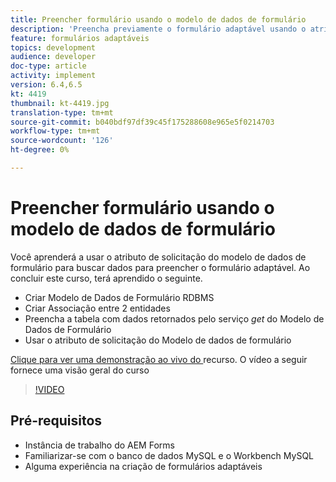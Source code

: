 ```yaml
---
title: Preencher formulário usando o modelo de dados de formulário
description: 'Preencha previamente o formulário adaptável usando o atributo de solicitação do modelo de dados de formulário '
feature: formulários adaptáveis
topics: development
audience: developer
doc-type: article
activity: implement
version: 6.4,6.5
kt: 4419
thumbnail: kt-4419.jpg
translation-type: tm+mt
source-git-commit: b040bdf97df39c45f175288608e965e5f0214703
workflow-type: tm+mt
source-wordcount: '126'
ht-degree: 0%

---
```



# Preencher formulário usando o modelo de dados de formulário

Você aprenderá a usar o atributo de solicitação do modelo de dados de formulário para buscar dados para preencher o formulário adaptável.
Ao concluir este curso, terá aprendido o seguinte.

* Criar Modelo de Dados de Formulário RDBMS
* Criar Associação entre 2 entidades
* Preencha a tabela com dados retornados pelo serviço _get_ do Modelo de Dados de Formulário
* Usar o atributo de solicitação do Modelo de dados de formulário


[Clique para ver uma demonstração ao vivo do ](https://forms.enablementadobe.com/content/dam/formsanddocuments/fdmwithrequestparameterinurl/jcr:content?wcmmode=disabled&amp;empID=207)
recurso. O vídeo a seguir fornece uma visão geral do curso
>[!VIDEO](https://video.tv.adobe.com/v/36387/quality=9)

## Pré-requisitos

* Instância de trabalho do AEM Forms
* Familiarizar-se com o banco de dados MySQL e o Workbench MySQL
* Alguma experiência na criação de formulários adaptáveis

